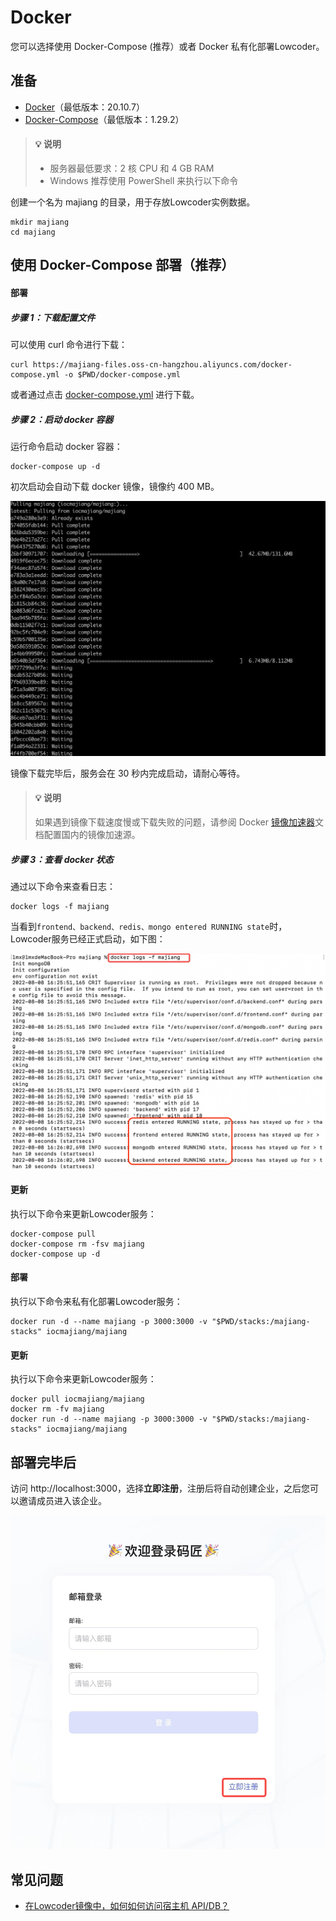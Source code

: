 # Docker

您可以选择使用 Docker-Compose  (推荐）或者 Docker 私有化部署Lowcoder。

## 准备

* [Docker](https://docs.docker.com/get-docker/)（最低版本：20.10.7）
* [Docker-Compose](https://docs.docker.com/compose/install/)（最低版本：1.29.2）

> #### 💡 说明
>
> * 服务器最低要求：2 核 CPU 和 4 GB RAM
> * Windows 推荐使用 PowerShell 来执行以下命令

创建一个名为 majiang 的目录，用于存放Lowcoder实例数据。

```text
mkdir majiang
cd majiang
```

## 使用 Docker-Compose 部署（推荐）

#### 部署

##### 步骤 1：下载配置文件

可以使用 curl 命令进行下载：

```text
curl https://majiang-files.oss-cn-hangzhou.aliyuncs.com/docker-compose.yml -o $PWD/docker-compose.yml
```

或者通过点击 [docker-compose.yml](https://majiang.co/fe74d81d6b261c4efce7a56492cfd7ce/docker-compose.yml) 进行下载。

##### 步骤 2：启动 docker 容器

运行命令启动 docker 容器：

```text
docker-compose up -d
```

初次启动会自动下载 docker 镜像，镜像约 400 MB。

![](assets/1-20231002181225-bpznpuo.jpeg)​

镜像下载完毕后，服务会在 30 秒内完成启动，请耐心等待。

> #### 💡 说明
>
> 如果遇到镜像下载速度慢或下载失败的问题，请参阅 Docker [镜像加速器](https://yeasy.gitbook.io/docker_practice/install/mirror)文档配置国内的镜像加速源。

##### 步骤 3：查看 docker 状态

通过以下命令来查看日志：

```text
docker logs -f majiang
```

当看到`frontend、backend、redis、mongo entered RUNNING state`​时，Lowcoder服务已经正式启动，如下图：

![](assets/3-20231002181225-wlm8wy8.png)​

#### 更新

执行以下命令来更新Lowcoder服务：

```text
docker-compose pull
docker-compose rm -fsv majiang
docker-compose up -d
```

#### 部署

执行以下命令来私有化部署Lowcoder服务：

```text
docker run -d --name majiang -p 3000:3000 -v "$PWD/stacks:/majiang-stacks" iocmajiang/majiang
```

#### 更新

执行以下命令来更新Lowcoder服务：

```text
docker pull iocmajiang/majiang
docker rm -fv majiang
docker run -d --name majiang -p 3000:3000 -v "$PWD/stacks:/majiang-stacks" iocmajiang/majiang
```

## 部署完毕后

访问 http://localhost:3000，选择​**立即注册**​，注册后将自动创建企业，之后您可以邀请成员进入该企业。

![](assets/2-20231002181225-34pfxhn.png)​

## 常见问题

* [在Lowcoder镜像中，如何如何访问宿主机 API/DB？](https://majiang.co/docs/visit-host-api-or-db)
